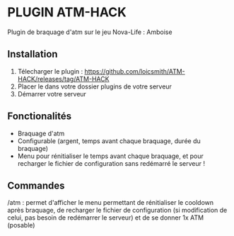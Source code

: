 
# PLUGIN ATM-HACK

Plugin de braquage d'atm sur le jeu Nova-Life : Amboise




## Installation
1. Télecharger le plugin : https://github.com/loicsmith/ATM-HACK/releases/tag/ATM-HACK
2. Placer le dans votre dossier plugins de votre serveur
3. Démarrer votre serveur




## Fonctionalités

- Braquage d'atm
- Configurable (argent, temps avant chaque braquage, durée du braquage)
- Menu pour rénitialiser le temps avant chaque braquage, et pour recharger le fichier de configuration sans redémarré le serveur !


## Commandes

/atm : permet d'afficher le menu permettant de rénitialiser le cooldown après braquage, de recharger le fichier de configuration (si modification de celui, pas besoin de redémarrer le serveur) et de se donner 1x ATM (posable)  
